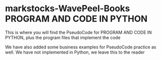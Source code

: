 # markstocks-WavePeel-Books  PROGRAM AND CODE IN PYTHON
This is where you will find the PseudoCode for PROGRAM AND CODE IN PYTHON, plus the program files that implement the code 

We have also added some business examples for PseudoCode practice as well. We have not implemented in Python, we leave this to the reader
